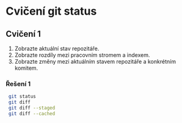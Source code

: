 # Cvičení git status

## Cvičení 1

1. Zobrazte aktuální stav repozitáře.
2. Zobrazte rozdíly mezi pracovním stromem a indexem.
3. Zobrazte změny mezi aktuálním stavem repozitáře a konkrétním komitem.

### Řešení 1

```bash
 git status
 git diff
 git diff --staged
 git diff --cached
```
